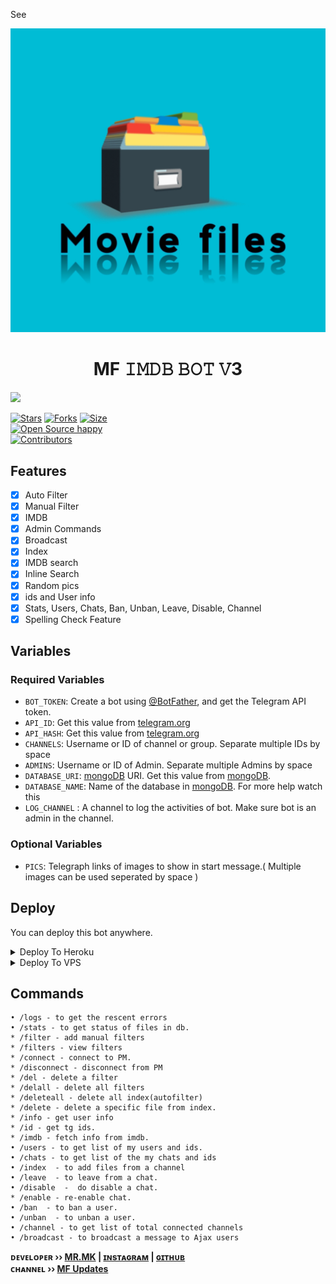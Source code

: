 See<p align="center">
  <img src="assets/MF.png" alt="MF">
</p>
<h1 align="center">
  <b>MF 𝙸𝙼𝙳𝙱 𝙱𝙾𝚃 𝚅3</b>
</h1>
<a href="https://youtube.com/@Mr.mk_vibes">
  <img src="https://img.shields.io/badge/𝚂𝚄𝙱𝚂𝙲𝚁𝙸𝙱𝙴-red?logo=youtube" width="150">

[![Stars](https://img.shields.io/github/stars/Mrmk001/MF?style=flat-square&color=orange)](https://github.com/Mrmk001/MF/stargazers)
[![Forks](https://img.shields.io/github/forks/Mrmk001/MF?style=flat-square&color=blue)](https://github.com/Mrmk001/MF/fork)
[![Size](https://img.shields.io/github/repo-size/Mrmk001/MF?style=flat-square&color=black)](https://github.com/Mrmk001/MF)   
[![Open Source happy ](https://badges.frapsoft.com/os/v2/open-source.svg?v=110)](https://github.com/Mrmk001/MF)   
[![Contributors](https://img.shields.io/github/contributors/Mrmk001/MF?style=flat-square&color=green)](https://github.com/Mrmk001/MF/graphs/contributors)
## Features

- [x] Auto Filter
- [x] Manual Filter
- [x] IMDB
- [x] Admin Commands
- [x] Broadcast
- [x] Index
- [x] IMDB search
- [x] Inline Search
- [x] Random pics
- [x] ids and User info 
- [x] Stats, Users, Chats, Ban, Unban, Leave, Disable, Channel
- [x] Spelling Check Feature

## Variables

### Required Variables
* `BOT_TOKEN`: Create a bot using [@BotFather](https://telegram.dog/BotFather), and get the Telegram API token.
* `API_ID`: Get this value from [telegram.org](https://my.telegram.org/apps)
* `API_HASH`: Get this value from [telegram.org](https://my.telegram.org/apps)
* `CHANNELS`: Username or ID of channel or group. Separate multiple IDs by space
* `ADMINS`: Username or ID of Admin. Separate multiple Admins by space
* `DATABASE_URI`: [mongoDB](https://www.mongodb.com) URI. Get this value from [mongoDB](https://www.mongodb.com).
* `DATABASE_NAME`: Name of the database in [mongoDB](https://www.mongodb.com). For more help watch this 
* `LOG_CHANNEL` : A channel to log the activities of bot. Make sure bot is an admin in the channel.
### Optional Variables
* `PICS`: Telegraph links of images to show in start message.( Multiple images can be used seperated by space )


## Deploy
You can deploy this bot anywhere.



<details><summary>Deploy To Heroku</summary>
<p>
<br>
<a href="https://heroku.com/deploy?template=https://github.com/Mrmk001/MF">
  <img src="https://www.herokucdn.com/deploy/button.svg" alt="Deploy">
</a>
</p>
</details>

<details><summary>Deploy To VPS</summary>
<p>
<pre>
git clone https://github.com/Mrmk001/MF
# Install Packages
pip3 install -r requirements.txt
Edit info.py with variables as given below then run bot
python3 bot.py
</pre>
</p>
</details>


## Commands
```
• /logs - to get the rescent errors
• /stats - to get status of files in db.
* /filter - add manual filters
* /filters - view filters
* /connect - connect to PM.
* /disconnect - disconnect from PM
* /del - delete a filter
* /delall - delete all filters
* /deleteall - delete all index(autofilter)
* /delete - delete a specific file from index.
* /info - get user info
* /id - get tg ids.
* /imdb - fetch info from imdb.
• /users - to get list of my users and ids.
• /chats - to get list of the my chats and ids 
• /index  - to add files from a channel
• /leave  - to leave from a chat.
• /disable  -  do disable a chat.
* /enable - re-enable chat.
• /ban  - to ban a user.
• /unban  - to unban a user.
• /channel - to get list of total connected channels
• /broadcast - to broadcast a message to Ajax users
```

<b>ᴅᴇᴠᴇʟᴏᴘᴇʀ ›› [MR.MK](https://telegram.dog/AboutMrmk) | [ɪɴsᴛᴀɢʀᴀᴍ](https://www.instagram.com/mrshadowgram/) | [ɢɪᴛʜᴜʙ](GitHub.com/Mrmk001)</b>                                                                                                                                                                                    
<b>ᴄʜᴀɴɴᴇʟ ›› [MF Updates](https://t.me/+I6V_TokyqboxZGE1)</b>
